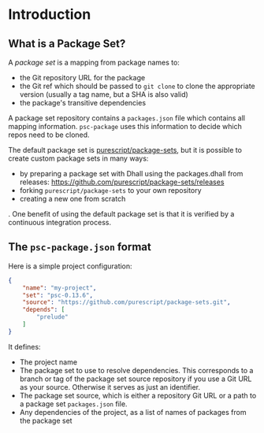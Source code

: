 # Introduction

## What is a Package Set?

A _package set_ is a mapping from package names to:

- the Git repository URL for the package
- the Git ref which should be passed to `git clone` to clone the appropriate version (usually a tag name, but a SHA is also valid)
- the package's transitive dependencies

A package set repository contains a `packages.json` file which contains all mapping information. `psc-package` uses this information to decide which repos need to be cloned.

The default package set is [purescript/package-sets](https://github.com/purescript/package-sets), but it is possible to create custom package sets in many ways:

* by preparing a package set with Dhall using the packages.dhall from releases: <https://github.com/purescript/package-sets/releases>
* forking `purescript/package-sets` to your own repository
* creating a new one from scratch

. One benefit of using the default package set is that it is verified by a continuous integration process.

## The `psc-package.json` format

Here is a simple project configuration:

```json
{
    "name": "my-project",
    "set": "psc-0.13.6",
    "source": "https://github.com/purescript/package-sets.git",
    "depends": [
        "prelude"
    ]
}
```

It defines:

- The project name
- The package set to use to resolve dependencies. This corresponds to a branch or tag of the package set source repository if you use a Git URL as your source. Otherwise it serves as just an identifier.
- The package set source, which is either a repository Git URL or a path to a package set `packages.json` file.
- Any dependencies of the project, as a list of names of packages from the package set
